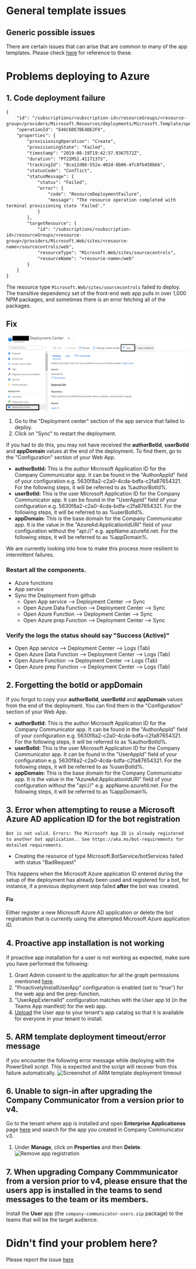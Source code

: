# General template issues

## Generic possible issues
There are certain issues that can arise that are common to many of the app templates. Please check [here](https://github.com/OfficeDev/microsoft-teams-stickers-app/wiki/Troubleshooting) for reference to these.

# Problems deploying to Azure

## 1. Code deployment failure

```
{
    "id": "/subscriptions/<subscription-id>/resourceGroups/<resource-group>/providers/Microsoft.Resources/deployments/Microsoft.Template/operations/E46C6DE7BE4DE2F9",
    "operationId": "E46C6DE7BE4DE2F9",
    "properties": {
        "provisioningOperation": "Create",
        "provisioningState": "Failed",
        "timestamp": "2019-08-19T19:42:57.0367572Z",
        "duration": "PT22M52.4117137S",
        "trackingId": "8ca12d86-552a-402d-8b06-4fc8fb450bbb",
        "statusCode": "Conflict",
        "statusMessage": {
            "status": "Failed",
            "error": {
                "code": "ResourceDeploymentFailure",
                "message": "The resource operation completed with terminal provisioning state 'Failed'."
            }
        },
        "targetResource": {
            "id": "/subscriptions/<subscription-id>/resourceGroups/<resource-group>/providers/Microsoft.Web/sites/<resource-name>/sourcecontrols/web",
            "resourceType": "Microsoft.Web/sites/sourcecontrols",
            "resourceName": "<resource-name>/web"
        }
    }
}
```
The resource type `Microsoft.Web/sites/sourcecontrols` failed to deploy. The transitive dependency set of the front-end web app pulls in over 1,000 NPM packages, and sometimes there is an error fetching all of the packages.

## Fix
![Screenshot of refreshing code deployment](images/troubleshooting_sourcecontrols.png)
1. Go to the "Deployment center" section of the app service that failed to deploy.
2. Click on "Sync" to restart the deployment.

If you had to do this, you may not have received the **authorBotId**, **userBotId** and **appDomain** values at the end of the deployment. To find them, go to the "Configuration" section of your Web App.

* **authorBotId:** This is the author Microsoft Application ID for the Company Communicator app. It can be found in the "AuthorAppId" field of your configuration e.g. 5630f8a2-c2a0-4cda-bdfa-c2fa87654321. For the following steps, it will be referred to as %authorBotId%.
* **userBotId:** This is the user Microsoft Application ID for the Company Communicator app. It can be found in the "UserAppId" field of your configuration e.g. 5630f8a2-c2a0-4cda-bdfa-c2fa87654321. For the following steps, it will be referred to as %userBotId%.
* **appDomain:** This is the base domain for the Company Communicator app. It is the value in the "AzureAd:ApplicationIdURI" field of your configuration without the "api://" e.g. appName.azurefd.net. For the following steps, it will be referred to as %appDomain%.

We are currently looking into how to make this process more resilient to intermittent failures.

### Restart all the components.

  * Azure functions
  * App service
* Sync the Deployment from github
  * Open App service --> Deployment Center --> Sync
  * Open Azure Data Function --> Deployment Center --> Sync
  * Open Azure Function --> Deployment Center --> Sync
  * Open Azure prep Function --> Deployment Center --> Sync

### Verify the logs the status should say "Success (Active)"

* Open App service --> Deployment Center --> Logs (Tab)
* Open Azure Data Function --> Deployment Center --> Logs (Tab)
* Open Azure Function --> Deployment Center --> Logs (Tab)
* Open Azure prep Function --> Deployment Center --> Logs (Tab)

## 2. Forgetting the botId or appDomain

If you forgot to copy your **authorBotId**, **userBotId** and **appDomain** values from the end of the deployment. You can find them in the "Configuration" section of your Web App.

* **authorBotId:** This is the author Microsoft Application ID for the Company Communicator app. It can be found in the "AuthorAppId" field of your configuration e.g. 5630f8a2-c2a0-4cda-bdfa-c2fa87654321. For the following steps, it will be referred to as %authorBotId%.
* **userBotId:** This is the user Microsoft Application ID for the Company Communicator app. It can be found in the "UserAppId" field of your configuration e.g. 5630f8a2-c2a0-4cda-bdfa-c2fa87654321. For the following steps, it will be referred to as %userBotId%.
* **appDomain:** This is the base domain for the Company Communicator app. It is the value in the "AzureAd:ApplicationIdURI" field of your configuration without the "api://" e.g. appName.azurefd.net. For the following steps, it will be referred to as %appDomain%.


## 3. Error when attempting to reuse a Microsoft Azure AD application ID for the bot registration
```
Bot is not valid. Errors: The Microsoft App ID is already registered to another bot application.. See https://aka.ms/bot-requirements for detailed requirements.
```

* Creating the resource of type Microsoft.BotService/botServices failed with status "BadRequest"

This happens when the Microsoft Azure application ID entered during the setup of the deployment has already been used and registered for a bot, for instance, if a previous deployment step failed **after** the bot was created.

#### Fix
Either register a new Microsoft Azure AD application or delete the bot registration that is currently using the attempted Microsoft Azure application ID.

## 4. Proactive app installation is not working
If proactive app installation for a user is not working as expected, make sure you have performed the following:

1. Grant Admin consent to the application for all the graph permissions mentioned [here](https://github.com/OfficeDev/microsoft-teams-company-communicator-app/wiki/Deployment-guide#4-add-permissions-to-your-app).
2. "ProactivelyInstallUserApp" configuration is enabled (set to "true") for the web app and the prep-function.
3. "UserAppExternalId" configuration matches with the User app Id (in the Teams App manifest) for the web app.
4. [Upload](https://docs.microsoft.com/en-us/microsoftteams/tenant-apps-catalog-teams) the User app to your tenant's app catalog so that it is available for everyone in your tenant to install.

## 5. ARM template deployment timeout/error message
If you encounter the following error message while deploying with the PowerShell script. This is expected and the script will recover from this failure automatically.
![Screenshot of ARM template deployment timeout](images/ARM-Deployment-Timeout.png)

## 6. Unable to sign-in after upgrading the Company Communicator from a version prior to v4.
Go to the tenant where app is installed and open **Enterprise Applicationss** page [here](https://portal.azure.com/#blade/Microsoft_AAD_IAM/ActiveDirectoryMenuBlade/EnterpriseApps) and search for the app you created in Company Communicator v3.
1. Under **Manage**, click on **Properties** and then **Delete**.
![Remove app registration](images/remove_registration.png)

## 7. When upgrading Company Commmunicator from a version prior to v4, please ensure that the **users** app is installed in the teams to send messages to the team or its members.
Install the **User** app (the `company-communicator-users.zip` package) to the teams that will be the target audience.

# Didn't find your problem here?
Please report the issue [here](https://github.com/OfficeDev/microsoft-teams-company-communicator-app/issues/new)


